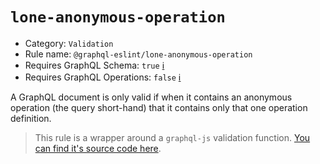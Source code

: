 # `lone-anonymous-operation`

- Category: `Validation`
- Rule name: `@graphql-eslint/lone-anonymous-operation`
- Requires GraphQL Schema: `true` [ℹ️](../../README.md#extended-linting-rules-with-graphql-schema)
- Requires GraphQL Operations: `false` [ℹ️](../../README.md#extended-linting-rules-with-siblings-operations)

A GraphQL document is only valid if when it contains an anonymous operation (the query short-hand) that it contains only that one operation definition.

> This rule is a wrapper around a `graphql-js` validation function. [You can find it's source code here](https://github.com/graphql/graphql-js/blob/main/src/validation/rules/LoneAnonymousOperationRule.js).